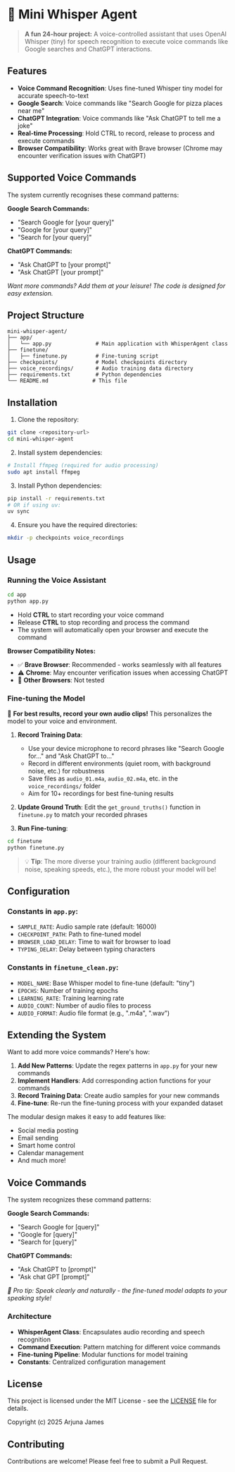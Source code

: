 # 🤖 Mini Whisper Agent

> **A fun 24-hour project:** A voice-controlled assistant that uses OpenAI Whisper (tiny) for speech recognition to execute voice commands like Google searches and ChatGPT interactions.

## Features

- **Voice Command Recognition**: Uses fine-tuned Whisper tiny model for accurate speech-to-text
- **Google Search**: Voice commands like "Search Google for pizza places near me" 
- **ChatGPT Integration**: Voice commands like "Ask ChatGPT to tell me a joke"
- **Real-time Processing**: Hold CTRL to record, release to process and execute commands
- **Browser Compatibility**: Works great with Brave browser (Chrome may encounter verification issues with ChatGPT)

## Supported Voice Commands

The system currently recognises these command patterns:

**Google Search Commands:**
- "Search Google for [your query]"
- "Google for [your query]" 
- "Search for [your query]"

**ChatGPT Commands:**
- "Ask ChatGPT to [your prompt]"
- "Ask ChatGPT [your prompt]"

*Want more commands? Add them at your leisure! The code is designed for easy extension.*

## Project Structure

```
mini-whisper-agent/
├── app/
│   └── app.py              # Main application with WhisperAgent class
├── finetune/
│   ├── finetune.py         # Fine-tuning script
├── checkpoints/            # Model checkpoints directory
├── voice_recordings/       # Audio training data directory
├── requirements.txt        # Python dependencies
└── README.md              # This file
```

## Installation

1. Clone the repository:
```bash
git clone <repository-url>
cd mini-whisper-agent
```

2. Install system dependencies:
```bash
# Install ffmpeg (required for audio processing)
sudo apt install ffmpeg
```

3. Install Python dependencies:
```bash
pip install -r requirements.txt
# OR if using uv:
uv sync
```

4. Ensure you have the required directories:
```bash
mkdir -p checkpoints voice_recordings
```

## Usage

### Running the Voice Assistant

```bash
cd app
python app.py
```

- Hold **CTRL** to start recording your voice command
- Release **CTRL** to stop recording and process the command
- The system will automatically open your browser and execute the command

**Browser Compatibility Notes:**
- ✅ **Brave Browser**: Recommended - works seamlessly with all features
- ⚠️ **Chrome**: May encounter verification issues when accessing ChatGPT
- 🔧 **Other Browsers**: Not tested

### Fine-tuning the Model

🎤 **For best results, record your own audio clips!** This personalizes the model to your voice and environment.

1. **Record Training Data**: 
   - Use your device microphone to record phrases like "Search Google for..." and "Ask ChatGPT to..."
   - Record in different environments (quiet room, with background noise, etc.) for robustness
   - Save files as `audio_01.m4a`, `audio_02.m4a`, etc. in the `voice_recordings/` folder
   - Aim for 10+ recordings for best fine-tuning results

2. **Update Ground Truth**: Edit the `get_ground_truths()` function in `finetune.py` to match your recorded phrases

3. **Run Fine-tuning**:
```bash
cd finetune
python finetune.py
```

> 💡 **Tip**: The more diverse your training audio (different background noise, speaking speeds, etc.), the more robust your model will be!

## Configuration

### Constants in `app.py`:
- `SAMPLE_RATE`: Audio sample rate (default: 16000)
- `CHECKPOINT_PATH`: Path to fine-tuned model
- `BROWSER_LOAD_DELAY`: Time to wait for browser to load
- `TYPING_DELAY`: Delay between typing characters

### Constants in `finetune_clean.py`:
- `MODEL_NAME`: Base Whisper model to fine-tune (default: "tiny")
- `EPOCHS`: Number of training epochs
- `LEARNING_RATE`: Training learning rate
- `AUDIO_COUNT`: Number of audio files to process
- `AUDIO_FORMAT`: Audio file format (e.g., ".m4a", ".wav")

## Extending the System

Want to add more voice commands? Here's how:

1. **Add New Patterns**: Update the regex patterns in `app.py` for your new commands
2. **Implement Handlers**: Add corresponding action functions for your commands  
3. **Record Training Data**: Create audio samples for your new commands
4. **Fine-tune**: Re-run the fine-tuning process with your expanded dataset

The modular design makes it easy to add features like:
- Social media posting
- Email sending  
- Smart home control
- Calendar management
- And much more!

## Voice Commands

The system recognizes these command patterns:

**Google Search Commands:**
- "Search Google for [query]"
- "Google for [query]" 
- "Search for [query]"

**ChatGPT Commands:**
- "Ask ChatGPT to [prompt]"
- "Ask chat GPT [prompt]"

*🎯 Pro tip: Speak clearly and naturally - the fine-tuned model adapts to your speaking style!*


### Architecture

- **WhisperAgent Class**: Encapsulates audio recording and speech recognition
- **Command Execution**: Pattern matching for different voice commands
- **Fine-tuning Pipeline**: Modular functions for model training
- **Constants**: Centralized configuration management

## License

This project is licensed under the MIT License - see the [LICENSE](LICENSE) file for details.

Copyright (c) 2025 Arjuna James

## Contributing

Contributions are welcome! Please feel free to submit a Pull Request.
